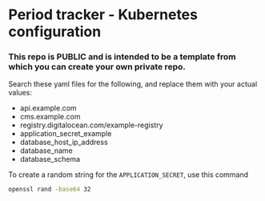 # Period tracker - Kubernetes configuration

### This repo is **PUBLIC** and is intended to be a template from which you can create your own **private** repo.

Search these yaml files for the following, and replace them with your actual values:

- api.example.com
- cms.example.com
- registry.digitalocean.com/example-registry
- application_secret_example
- database_host_ip_address
- database_name
- database_schema

To create a random string for the `APPLICATION_SECRET`, use this command

```bash
openssl rand -base64 32
```

